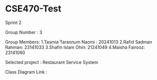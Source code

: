 # CSE470-Test
Sprint 2


Group Number : 3

Group Members: 
1.Tasmia Tarannum Naomi : 20241013
2.Rafid Sadman Rahman: 23141033
3.Shafin Islam Ohin: 21241049
4.Maisha Fairooz: 23141060

Selected project : Restaurant Service System


Class Diagram Link :
